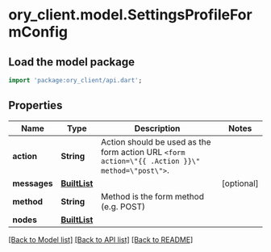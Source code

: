 # ory_client.model.SettingsProfileFormConfig

## Load the model package
```dart
import 'package:ory_client/api.dart';
```

## Properties
Name | Type | Description | Notes
------------ | ------------- | ------------- | -------------
**action** | **String** | Action should be used as the form action URL `<form action=\"{{ .Action }}\" method=\"post\">`. | 
**messages** | [**BuiltList<UiText>**](UiText.md) |  | [optional] 
**method** | **String** | Method is the form method (e.g. POST) | 
**nodes** | [**BuiltList<UiNode>**](UiNode.md) |  | 

[[Back to Model list]](../README.md#documentation-for-models) [[Back to API list]](../README.md#documentation-for-api-endpoints) [[Back to README]](../README.md)


